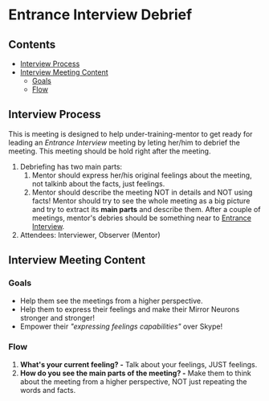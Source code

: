 # Entrance Interview Debrief <!-- omit in toc -->

## Contents <!-- omit in toc -->
- [Interview Process](#Interview-Process)
- [Interview Meeting Content](#Interview-Meeting-Content)
  - [Goals](#Goals)
  - [Flow](#Flow)

## Interview Process
This is meeting is designed to help under-training-mentor to get ready for leading an *Entrance Interview* meeting by leting her/him to debrief the meeting. This meeting should be hold right after the meeting.

1. Debriefing has two main parts: 
   1. Mentor should express her/his original feelings about the meeting, not talkinb about the facts, just feelings.
   2. Mentor should describe the meeting NOT in details and NOT using facts! Mentor should try to see the whole meeting as a big picture and try to extract its **main parts** and describe them. After a couple of meetings, mentor's debries should be something near to [Entrance Interview](/meetings/meeting-entrance-interview.md).
2. Attendees: Interviewer, Observer (Mentor)

## Interview Meeting Content
### Goals
- Help them see the meetings from a higher perspective.
- Help them to express their feelings and make their Mirror Neurons stronger and stronger!
- Empower their *"expressing feelings capabilities"* over Skype!

### Flow
1. **What's your current feeling? -** Talk about your feelings, JUST feelings.
2. **How do you see the main parts of the meeting? -** Make them to think about the meeting from a higher perspective, NOT just repeating the words and facts.